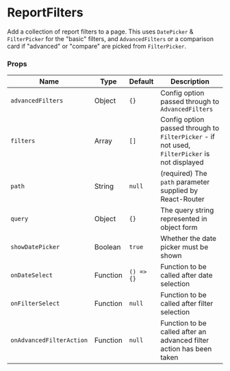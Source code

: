 ReportFilters
===

Add a collection of report filters to a page. This uses `DatePicker` & `FilterPicker` for the "basic" filters, and `AdvancedFilters`
or a comparison card if "advanced" or "compare" are picked from `FilterPicker`.

### Props

Name | Type | Default | Description
--- | --- | --- | ---
`advancedFilters` | Object | `{}` | Config option passed through to `AdvancedFilters`
`filters` | Array | `[]` | Config option passed through to `FilterPicker` - if not used, `FilterPicker` is not displayed
`path` | String | `null` | (required) The `path` parameter supplied by React-Router
`query` | Object | `{}` | The query string represented in object form
`showDatePicker` | Boolean | `true` | Whether the date picker must be shown
`onDateSelect` | Function | `() => {}` | Function to be called after date selection
`onFilterSelect` | Function | `null` | Function to be called after filter selection
`onAdvancedFilterAction` | Function | `null` | Function to be called after an advanced filter action has been taken
